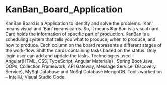 # KanBan_Board_Application
KanBan Board is a Application to identify and solve the problems. ‘Kan’ means visual and ‘Ban’ means cards. So, it means KanBan is a visual card. Card holds the information of specific part of production. KanBan is a scheduling system that tells you what to produce, when to produce, and how to produce. Each column on the board represents a different stages of the work-flow. Shift the cards containing tasks based on the status. Only login user can add and update the tasks. Technologies used – Angular(HTML, CSS, TypeScript, Angular Materials) , Spring Boot(Java, OOPs, Collection Framework, API Gateway, Message Service, Discovery Service), MySql Database and NoSql Database MongoDB. Tools worked on – IntelliJ, Visual Studio Code.
